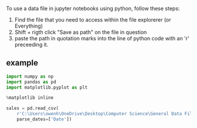 To use a data file in jupyter notebooks using python, follow these steps:
1. Find the file that you need to access within the file explorerer (or Everything)
2. Shift + rigth click "Save as path" on the file in question
3. paste the path in quotation marks into the line of python code with an 'r' preceeding it.

## example
```Python
import numpy as np
import pandas as pd
import matplotlib.pyplot as plt

%matplotlib inline

sales = pd.read_csv(
    r'C:\Users\owenh\OneDrive\Desktop\Computer Science\General Data Files\sales_data.csv',
    parse_dates=['Date'])

```
